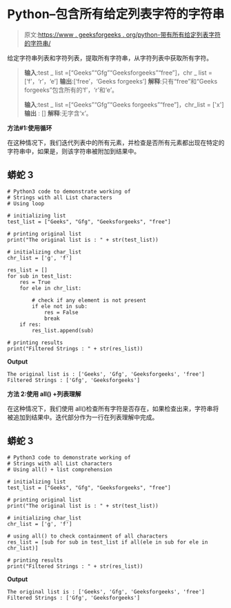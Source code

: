 # Python–包含所有给定列表字符的字符串

> 原文:[https://www . geeksforgeeks . org/python-带有所有给定列表字符的字符串/](https://www.geeksforgeeks.org/python-strings-with-all-given-list-characters/)

给定字符串列表和字符列表，提取所有字符串，从字符列表中获取所有字符。

> **输入**:test _ list =[“Geeks”“Gfg”“Geeksforgeeks”“free”]，chr _ list =[‘f’，‘r’，‘e’]
> **输出**:[‘free’，‘Geeks forgeeks’]
> **解释**:只有“free”和“Geeks forgeeks”包含所有的‘f’，‘r’和‘e’。
> 
> **输入**:test _ list =[“Geeks”“Gfg”“Geeks forgeeks”“free”]，chr_list = ['x']
> **输出** : []
> **解释**:无字含‘x’。

**方法#1:使用循环**

在这种情况下，我们迭代列表中的所有元素，并检查是否所有元素都出现在特定的字符串中，如果是，则该字符串被附加到结果中。

## 蟒蛇 3

```
# Python3 code to demonstrate working of 
# Strings with all List characters
# Using loop

# initializing list
test_list = ["Geeks", "Gfg", "Geeksforgeeks", "free"]

# printing original list
print("The original list is : " + str(test_list))

# initializing char_list 
chr_list = ['g', 'f']

res_list = []
for sub in test_list:
    res = True 
    for ele in chr_list:

        # check if any element is not present
        if ele not in sub:
            res = False 
            break
    if res:
        res_list.append(sub)

# printing results
print("Filtered Strings : " + str(res_list))
```

**Output**

```
The original list is : ['Geeks', 'Gfg', 'Geeksforgeeks', 'free']
Filtered Strings : ['Gfg', 'Geeksforgeeks']

```

**方法 2:使用 all() +列表理解**

在这种情况下，我们使用 all()检查所有字符是否存在，如果检查出来，字符串将被追加到结果中。迭代部分作为一行在列表理解中完成。

## 蟒蛇 3

```
# Python3 code to demonstrate working of 
# Strings with all List characters
# Using all() + list comprehension

# initializing list
test_list = ["Geeks", "Gfg", "Geeksforgeeks", "free"]

# printing original list
print("The original list is : " + str(test_list))

# initializing char_list 
chr_list = ['g', 'f']

# using all() to check containment of all characters
res_list = [sub for sub in test_list if all(ele in sub for ele in chr_list)]

# printing results
print("Filtered Strings : " + str(res_list))
```

**Output**

```
The original list is : ['Geeks', 'Gfg', 'Geeksforgeeks', 'free']
Filtered Strings : ['Gfg', 'Geeksforgeeks']

```